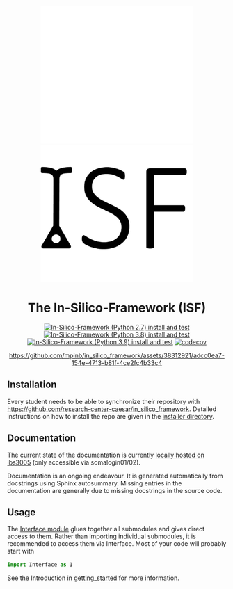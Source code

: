 <div align="center">

<img src=./docs/_static/_figures/isf-logo-white.png#gh-dark-mode-only width='350'>
<img src=./docs/_static/_figures/isf-logo-black.png#gh-light-mode-only width='350'>

# The In-Silico-Framework (ISF)
[![In-Silico-Framework (Python 2.7) install and test](https://github.com/mpinb/in_silico_framework/actions/workflows/test-isf-py27-local.yml/badge.svg)](https://github.com/mpinb/in_silico_framework/actions/workflows/test-isf-py27-local.yml)
[![In-Silico-Framework (Python 3.8) install and test](https://github.com/mpinb/in_silico_framework/actions/workflows/test-isf-py38-local.yml/badge.svg)](https://github.com/mpinb/in_silico_framework/actions/workflows/test-isf-py38-local.yml)
[![In-Silico-Framework (Python 3.9) install and test](https://github.com/mpinb/in_silico_framework/actions/workflows/test-isf-py39-local.yml/badge.svg)](https://github.com/mpinb/in_silico_framework/actions/workflows/test-isf-py39-local.yml)
[![codecov](https://codecov.io/gh/mpinb/in_silico_framework/graph/badge.svg?token=V4P4QMFM12)](https://codecov.io/gh/mpinb/in_silico_framework)

https://github.com/mpinb/in_silico_framework/assets/38312921/adcc0ea7-154e-4713-b81f-4ce2fc4b33c4


</div>


## Installation

Every student needs to be able to synchronize their repository with https://github.com/research-center-caesar/in_silico_framework. Detailed instructions on how to install the repo are given in the [installer directory](./installer/).

## Documentation

The current state of the documentation is currently [locally hosted on ibs3005](http://10.40.130.27:8080/) (only accessible via somalogin01/02).

Documentation is an ongoing endeavour. It is generated automatically from docstrings using Sphinx autosummary. Missing entries in the documentation are generally due to missing docstrings in the source code.

## Usage

The [Interface module](./Interface.py) glues together all submodules and gives direct access to them. Rather than importing individual submodules, it is recommended to access them via Interface. Most of your code will probably start with
```python
import Interface as I
```
See the Introduction in [getting_started](getting_started/Introduction_to_ISF.ipynb) for more information.
